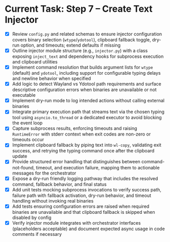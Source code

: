# Current Task: Step 7 – Create Text Injector

- [x] Review `config.py` and related schemas to ensure injector configuration covers binary selection (`wtype`/`ydotool`), clipboard fallback toggle, dry-run option, and timeouts; extend defaults if missing
- [x] Outline injector module structure (e.g., `injector.py`) with a class exposing `inject_text` and dependency hooks for subprocess execution and clipboard utilities
- [x] Implement command resolution that builds argument lists for `wtype` (default) and `ydotool`, including support for configurable typing delays and newline behavior when specified
- [x] Add logic to detect Wayland vs Ydotool path requirements and surface descriptive configuration errors when binaries are unavailable or not executable
- [x] Implement dry-run mode to log intended actions without calling external binaries
- [x] Integrate primary execution path that streams text via the chosen typing tool using `asyncio.to_thread` or a dedicated executor to avoid blocking the event loop
- [x] Capture subprocess results, enforcing timeouts and raising `RuntimeError` with stderr context when exit codes are non-zero or timeouts occur
- [x] Implement clipboard fallback by piping text into `wl-copy`, validating exit success, and retrying the typing command once after the clipboard update
- [x] Provide structured error handling that distinguishes between command-not-found, timeout, and execution failure, mapping them to actionable messages for the orchestrator
- [x] Expose a dry-run friendly logging pathway that includes the resolved command, fallback behavior, and final status
- [x] Add unit tests mocking subprocess invocations to verify success path, failure path with fallback activation, dry-run behavior, and timeout handling without invoking real binaries
- [x] Add tests ensuring configuration errors are raised when required binaries are unavailable and that clipboard fallback is skipped when disabled by config
- [x] Verify injector module integrates with orchestrator interfaces (placeholders acceptable) and document expected async usage in code comments if necessary
